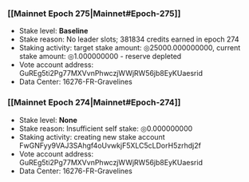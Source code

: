 ### [[Mainnet Epoch 275|Mainnet#Epoch-275]]
* Stake level: **Baseline**
* Stake reason: No leader slots; 381834 credits earned in epoch 274
* Staking activity: target stake amount: ◎25000.000000000, current stake amount: ◎1.000000000 - reserve depleted
* Vote account address: GuREg5ti2Pg77MXVvnPhwczjWWjRW56jb8EyKUaesrid
* Data Center: 16276-FR-Gravelines
### [[Mainnet Epoch 274|Mainnet#Epoch-274]]
* Stake level: **None**
* Stake reason: Insufficient self stake: ◎0.000000000
* Staking activity: creating new stake account FwGNFyy9VAJ3SAhgf4oUvwkjF5XLC5cLDorH5zrhdj2f
* Vote account address: GuREg5ti2Pg77MXVvnPhwczjWWjRW56jb8EyKUaesrid
* Data Center: 16276-FR-Gravelines